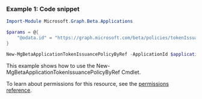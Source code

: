 ### Example 1: Code snippet

```powershellImport-Module Microsoft.Graph.Beta.Applications

$params = @{
	"@odata.id" = "https://graph.microsoft.com/beta/policies/tokenIssuancePolicies/cd3d9b57-0aee-4f25-8ee3-ac74ef5986a9"
}

New-MgBetaApplicationTokenIssuancePolicyByRef -ApplicationId $applicationId -BodyParameter $params
```
This example shows how to use the New-MgBetaApplicationTokenIssuancePolicyByRef Cmdlet.
To learn about permissions for this resource, see the [permissions reference](/graph/permissions-reference).

